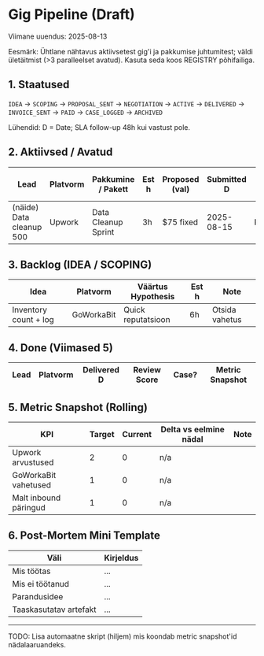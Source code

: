 # Gig Pipeline (Draft)

Viimane uuendus: 2025-08-13

Eesmärk: Ühtlane nähtavus aktiivsetest gig'i ja pakkumise juhtumitest; väldi ületäitmist (>3 paralleelset avatud). Kasuta seda koos REGISTRY põhifailiga.

## 1. Staatused

`IDEA` → `SCOPING` → `PROPOSAL_SENT` → `NEGOTIATION` → `ACTIVE` → `DELIVERED` → `INVOICE_SENT` → `PAID` → `CASE_LOGGED` → `ARCHIVED`

Lühendid: D = Date; SLA follow-up 48h kui vastust pole.

## 2. Aktiivsed / Avatud

| Lead                     | Platvorm | Pakkumine / Pakett  | Est h | Proposed (val) | Submitted D | Status        | Next Follow-up D | Risk / Note   |
| ------------------------ | -------- | ------------------- | ----- | -------------- | ----------- | ------------- | ---------------- | ------------- |
| (näide) Data cleanup 500 | Upwork   | Data Cleanup Sprint | 3h    | $75 fixed      | 2025-08-15  | PROPOSAL_SENT | 2025-08-17       | Ootab vastust |

## 3. Backlog (IDEA / SCOPING)

| Idea                  | Platvorm   | Väärtus Hypothesis | Est h | Note           |
| --------------------- | ---------- | ------------------ | ----- | -------------- |
| Inventory count + log | GoWorkaBit | Quick reputatsioon | 6h    | Otsida vahetus |

## 4. Done (Viimased 5)

| Lead | Platvorm | Delivered D | Review Score | Case? | Metric Snapshot |
| ---- | -------- | ----------- | ------------ | ----- | --------------- |

## 5. Metric Snapshot (Rolling)

| KPI                   | Target | Current | Delta vs eelmine nädal | Note |
| --------------------- | ------ | ------- | ---------------------- | ---- |
| Upwork arvustused     | 2      | 0       | n/a                    |      |
| GoWorkaBit vahetused  | 1      | 0       | n/a                    |      |
| Malt inbound päringud | 1      | 0       | n/a                    |      |

## 6. Post-Mortem Mini Template

| Väli                   | Kirjeldus |
| ---------------------- | --------- |
| Mis töötas             | ...       |
| Mis ei töötanud        | ...       |
| Parandusidee           | ...       |
| Taaskasutatav artefakt | ...       |

---

TODO: Lisa automaatne skript (hiljem) mis koondab metric snapshot'id nädalaaruandeks.
